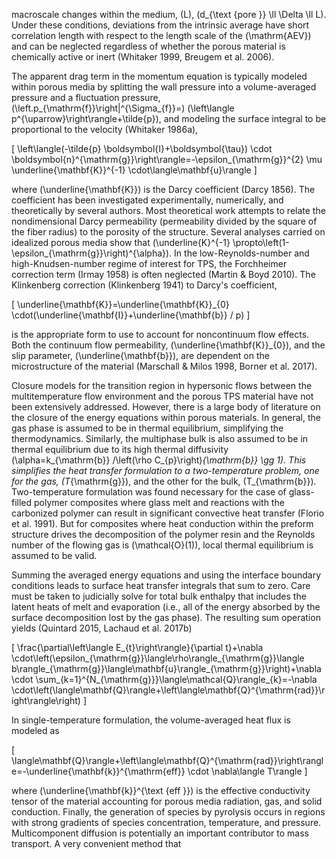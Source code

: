 macroscale changes within the medium, \(L\), \(d_{\text {pore }} \ll \Delta \ll L\). Under these conditions, deviations from the intrinsic average have short correlation length with respect to the length scale of the \(\mathrm{AEV}\) and can be neglected regardless of whether the porous material is chemically active or inert (Whitaker 1999, Breugem et al. 2006).

The apparent drag term in the momentum equation is typically modeled within porous media by splitting the wall pressure into a volume-averaged pressure and a fluctuation pressure, \(\left.p_{\mathrm{f}}\right|^{\Sigma_{f}}=\) \(\left\langle p^{\uparrow}\right\rangle+\tilde{p}\), and modeling the surface integral to be proportional to the velocity (Whitaker 1986a),

\[
\left\langle(-\tilde{p} \boldsymbol{I}+\boldsymbol{\tau}) \cdot \boldsymbol{n}^{\mathrm{g}}\right\rangle=-\epsilon_{\mathrm{g}}^{2} \mu \underline{\mathbf{K}}^{-1} \cdot\langle\mathbf{u}\rangle
\]

where \(\underline{\mathbf{K}}\) is the Darcy coefficient (Darcy 1856). The coefficient has been investigated experimentally, numerically, and theoretically by several authors. Most theoretical work attempts to relate the nondimensional Darcy permeability (permeability divided by the square of the fiber radius) to the porosity of the structure. Several analyses carried on idealized porous media show that \(\underline{K}^{-1} \propto\left(1-\epsilon_{\mathrm{g}}\right)^{\alpha}\). In the low-Reynolds-number and high-Knudsen-number regime of interest for TPS, the Forchheimer correction term (Irmay 1958) is often neglected (Martin \& Boyd 2010). The Klinkenberg correction (Klinkenberg 1941) to Darcy's coefficient,

\[
\underline{\mathbf{K}}=\underline{\mathbf{K}}_{0} \cdot(\underline{\mathbf{I}}+\underline{\mathbf{b}} / p)
\]

is the appropriate form to use to account for noncontinuum flow effects. Both the continuum flow permeability, \(\underline{\mathbf{K}}_{0}\), and the slip parameter, \(\underline{\mathbf{b}}\), are dependent on the microstructure of the material (Marschall \& Milos 1998, Borner et al. 2017).

Closure models for the transition region in hypersonic flows between the multitemperature flow environment and the porous TPS material have not been extensively addressed. However, there is a large body of literature on the closure of the energy equations within porous materials. In general, the gas phase is assumed to be in thermal equilibrium, simplifying the thermodynamics. Similarly, the multiphase bulk is also assumed to be in thermal equilibrium due to its high thermal diffusivity \(\alpha=k_{\mathrm{b}} /\left(\rho C_{p}\right)_{\mathrm{b}} \gg 1\). This simplifies the heat transfer formulation to a two-temperature problem, one for the gas, \(T_{\mathrm{g}}\), and the other for the bulk, \(T_{\mathrm{b}}\). Two-temperature formulation was found necessary for the case of glass-filled polymer composites where glass melt and reactions with the carbonized polymer can result in significant convective heat transfer (Florio et al. 1991). But for composites where heat conduction within the preform structure drives the decomposition of the polymer resin and the Reynolds number of the flowing gas is \(\mathcal{O}(1)\), local thermal equilibrium is assumed to be valid.

Summing the averaged energy equations and using the interface boundary conditions leads to surface heat transfer integrals that sum to zero. Care must be taken to judicially solve for total bulk enthalpy that includes the latent heats of melt and evaporation (i.e., all of the energy absorbed by the surface decomposition lost by the gas phase). The resulting sum operation yields (Quintard 2015, Lachaud et al. 2017b)

\[
\frac{\partial\left\langle E_{t}\right\rangle}{\partial t}+\nabla \cdot\left(\epsilon_{\mathrm{g}}\langle\rho\rangle_{\mathrm{g}}\langle b\rangle_{\mathrm{g}}\langle\mathbf{u}\rangle_{\mathrm{g}}\right)+\nabla \cdot \sum_{k=1}^{N_{\mathrm{g}}}\langle\mathcal{Q}\rangle_{k}=-\nabla \cdot\left(\langle\mathbf{Q}\rangle+\left\langle\mathbf{Q}^{\mathrm{rad}}\right\rangle\right)
\]

In single-temperature formulation, the volume-averaged heat flux is modeled as

\[
\langle\mathbf{Q}\rangle+\left\langle\mathbf{Q}^{\mathrm{rad}}\right\rangle=-\underline{\mathbf{k}}^{\mathrm{eff}} \cdot \nabla\langle T\rangle
\]

where \(\underline{\mathbf{k}}^{\text {eff }}\) is the effective conductivity tensor of the material accounting for porous media radiation, gas, and solid conduction. Finally, the generation of species by pyrolysis occurs in regions with strong gradients of species concentration, temperature, and pressure. Multicomponent diffusion is potentially an important contributor to mass transport. A very convenient method that